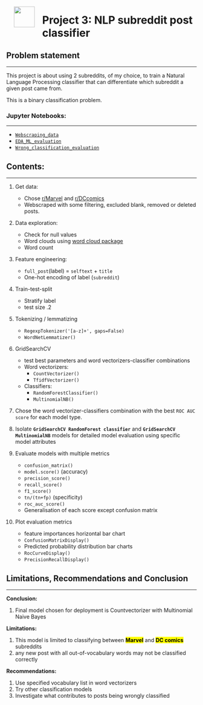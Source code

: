 <img src="http://imgur.com/1ZcRyrc.png" style="float: left; margin: 20px; height: 55px">

# Project 3: NLP subreddit post classifier

## Problem statement
---
This project is about using 2 subreddits, of my choice, to train a Natural Language Processing classifier that can differentiate which subreddit a given post came from.

This is a binary classification problem.

### Jupyter Notebooks:
---
* [`Webscraping_data`](./Project_3_data.ipynb)
* [`EDA_ML_evaluation`](./Project_3_ML.ipynb)
* [`Wrong_classification_evaluation`](./Project_3_misclass_EDA.ipynb)

## Contents:
---
1. Get data:
    * Chose [r/Marvel](https://www.reddit.com/r/Marvel/) and [r/DCcomics](https://www.reddit.com/r/DCcomics/)
    * Webscraped with some filtering, excluded blank, removed or deleted posts. 

1. Data exploration:
    * Check for null values
    * Word clouds using [word cloud package](https://pypi.org/project/wordcloud/)
    * Word count

1. Feature engineering:
    * `full_post`(label) = `selftext` + `title`
    * One-hot encoding of label (`subreddit`)

1. Train-test-split
    * Stratify label
    * test size .2
    
1. Tokenizing / lemmatizing
    * `RegexpTokenizer('[a-z]+', gaps=False)`
    * `WordNetLemmatizer()`

1. GridSearchCV 
    * test best parameters and word vectorizers-classifier combinations
    * Word vectorizers:
        * `CountVectorizer()`
        * `TfidfVectorizer()`
    * Classifiers:
        * `RandomForestClassifier()`
        * `MultinomialNB()`

1. Chose the word vectorizer-classifiers combination with the best `ROC AUC score` for each model type. 

1. Isolate **`GridSearchCV RandomForest classifier`** and **`GridSearchCV MultinomialNB`** models for detailed model evaluation using specific model attributes
    
1. Evaluate models with multiple metrics
    * `confusion_matrix()`
    * `model.score()` (accuracy)
    * `precision_score()`
    * `recall_score()`
    * `f1_score()`
    * `tn/(tn+fp)` (specificity)
    * `roc_auc_score()`
    * Generalisation of each score except confusion matrix

1. Plot evaluation metrics
    * feature importances horizontal bar chart
    * `ConfusionMatrixDisplay()`
    * Predicted probability distribution bar charts
    * `RocCurveDisplay()`
    * `PrecisionRecallDisplay()`

## Limitations, Recommendations and Conclusion
---

__Conclusion:__
1. Final model chosen for deployment is Countvectorizer with Multinomial Naive Bayes

__Limitations:__
1. This model is limited to classifying between <mark>**Marvel**</mark> and <mark>**DC comics**</mark> subreddits
1. any new post with all out-of-vocabulary words may not be classified correctly

__Recommendations:__
1. Use specified vocabulary list in word vectorizers
1. Try other classification models
1. Investigate what contributes to posts being wrongly classified 